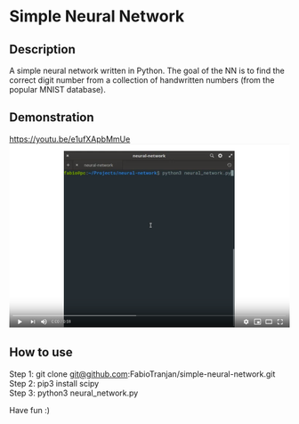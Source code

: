 # Simple Neural Network

## Description
A simple neural network written in Python. The goal of the NN is to find the correct digit number from a collection of handwritten numbers (from the popular MNIST database).

## Demonstration
https://youtu.be/e1ufXApbMmUe
[![Watch the video](neural-network-image.png)](https://youtu.be/e1ufXApbMmUe)

## How to use
Step 1: git clone git@github.com:FabioTranjan/simple-neural-network.git  
Step 2: pip3 install scipy  
Step 3: python3 neural_network.py  

Have fun :)

